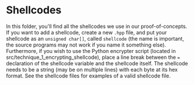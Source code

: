 # Shellcodes

In this folder, you'll find all the shellcodes we use in our proof-of-concepts.  
If you want to add a shellcode, create a new `.hpp` file, and put your shellcode as an `unsigned char[]`, called `shellcode` (the name is important, the source programs may not work if you name it something else).  
Furthermore, if you wish to use the Python encrypter script (located in src/technique_1_encrypting_shellcode), place a line break between the `=` declaration of the shellcode variable and the shellcode itself. The shellcode needs to be a string (may be on multiple lines) with each byte at its hex format. See the shellcode files for examples of a valid shellcode file.
